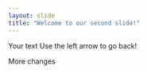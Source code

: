 ```yaml
---
layout: slide
title: "Welcome to our second slide!"
---
```

Your text
Use the left arrow to go back!

More changes
